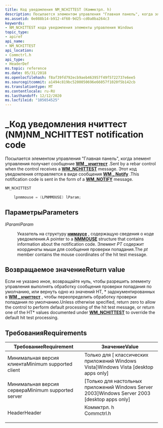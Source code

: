 ```yaml
---
title: Код уведомления NM_NCHITTEST (Коммктрл. h)
description: Посылается элементом управления "Главная панель", когда элемент управления получает \_ сообщение WM нчиттест. Этот код уведомления отправляется в виде \_ сообщения WM notify.
ms.assetid: 0e088b14-b912-4f60-9d25-cd0a0ba264c3
keywords:
- NM_NCHITTEST кода уведомления элементы управления Windows
topic_type:
- apiref
api_name:
- NM_NCHITTEST
api_location:
- Commctrl.h
api_type:
- HeaderDef
ms.topic: reference
ms.date: 05/31/2018
ms.openlocfilehash: f8af39fd792ecb9aeb463957f49f5722737e6ee5
ms.sourcegitcommit: a1494c819bc5200050696e66057f1020f5b142cb
ms.translationtype: MT
ms.contentlocale: ru-RU
ms.lasthandoff: 12/12/2020
ms.locfileid: "105654525"
---
```

# <a name="nm_nchittest-notification-code"></a><span data-ttu-id="de273-105">\_Код уведомления нчиттест (NM)</span><span class="sxs-lookup"><span data-stu-id="de273-105">NM\_NCHITTEST notification code</span></span>

<span data-ttu-id="de273-106">Посылается элементом управления "Главная панель", когда элемент управления получает сообщение [**WM \_ нчиттест**](/windows/desktop/inputdev/wm-nchittest) .</span><span class="sxs-lookup"><span data-stu-id="de273-106">Sent by a rebar control when the control receives a [**WM\_NCHITTEST**](/windows/desktop/inputdev/wm-nchittest) message.</span></span> <span data-ttu-id="de273-107">Этот код уведомления отправляется в виде сообщения [**WM \_ Notify**](wm-notify.md) .</span><span class="sxs-lookup"><span data-stu-id="de273-107">This notification code is sent in the form of a [**WM\_NOTIFY**](wm-notify.md) message.</span></span>


```C++
NM_NCHITTEST
        
    lpnmmouse = (LPNMMOUSE) lParam;
```



## <a name="parameters"></a><span data-ttu-id="de273-108">Параметры</span><span class="sxs-lookup"><span data-stu-id="de273-108">Parameters</span></span>

<dl> <dt>

<span data-ttu-id="de273-109">*lParam*</span><span class="sxs-lookup"><span data-stu-id="de273-109">*lParam*</span></span> 
</dt> <dd>

<span data-ttu-id="de273-110">Указатель на структуру [**нммаусе**](/windows/win32/api/commctrl/ns-commctrl-nmmouse) , содержащую сведения о коде уведомления.</span><span class="sxs-lookup"><span data-stu-id="de273-110">A pointer to a [**NMMOUSE**](/windows/win32/api/commctrl/ns-commctrl-nmmouse) structure that contains information about the notification code.</span></span> <span data-ttu-id="de273-111">Элемент *PT* содержит координаты мыши для сообщения проверки попадания.</span><span class="sxs-lookup"><span data-stu-id="de273-111">The *pt* member contains the mouse coordinates of the hit test message.</span></span>

</dd> </dl>

## <a name="return-value"></a><span data-ttu-id="de273-112">Возвращаемое значение</span><span class="sxs-lookup"><span data-stu-id="de273-112">Return value</span></span>

<span data-ttu-id="de273-113">Если не указано иное, возвращайте нуль, чтобы разрешить элементу управления выполнять обработку сообщения проверки попадания по умолчанию, или вернуть одно из значений НТ, \* задокументированных в [**WM \_ нчиттест**](/windows/desktop/inputdev/wm-nchittest) , чтобы переопределить обработку проверки попадания по умолчанию.</span><span class="sxs-lookup"><span data-stu-id="de273-113">Unless otherwise specified, return zero to allow the control to perform default processing of the hit test message, or return one of the HT\* values documented under [**WM\_NCHITTEST**](/windows/desktop/inputdev/wm-nchittest) to override the default hit test processing.</span></span>

## <a name="requirements"></a><span data-ttu-id="de273-114">Требования</span><span class="sxs-lookup"><span data-stu-id="de273-114">Requirements</span></span>



| <span data-ttu-id="de273-115">Требование</span><span class="sxs-lookup"><span data-stu-id="de273-115">Requirement</span></span> | <span data-ttu-id="de273-116">Значение</span><span class="sxs-lookup"><span data-stu-id="de273-116">Value</span></span> |
|-------------------------------------|---------------------------------------------------------------------------------------|
| <span data-ttu-id="de273-117">Минимальная версия клиента</span><span class="sxs-lookup"><span data-stu-id="de273-117">Minimum supported client</span></span><br/> | <span data-ttu-id="de273-118">Только для \[ классических приложений Windows Vista\]</span><span class="sxs-lookup"><span data-stu-id="de273-118">Windows Vista \[desktop apps only\]</span></span><br/>                                        |
| <span data-ttu-id="de273-119">Минимальная версия сервера</span><span class="sxs-lookup"><span data-stu-id="de273-119">Minimum supported server</span></span><br/> | <span data-ttu-id="de273-120">\[Только для настольных приложений Windows Server 2003\]</span><span class="sxs-lookup"><span data-stu-id="de273-120">Windows Server 2003 \[desktop apps only\]</span></span><br/>                                  |
| <span data-ttu-id="de273-121">Header</span><span class="sxs-lookup"><span data-stu-id="de273-121">Header</span></span><br/>                   | <dl> <span data-ttu-id="de273-122"><dt>Коммктрл. h</dt></span><span class="sxs-lookup"><span data-stu-id="de273-122"><dt>Commctrl.h</dt></span></span> </dl> |



 

